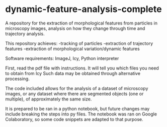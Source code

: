 # dynamic-feature-analysis-complete
A repository for the extraction of morphological features from particles in microscopy images, analysis on how they change through time and trajectory analysis.

This repository achieves:
-tracking of particles
-extraction of trajectory features
-extraction of morphological variation/dynamic features

Software requirements: ImageJ, Icy, Python interpreter

First, read the pdf file with instructions. It will tell you which files you need to obtain from Icy Such data may be obtained through alternative processing. 

The code included allows for the analysis of a dataset of microscopy images, or any dataset where there are segmented objects (one or multiple), of approximately the same size.

It is prepared to be ran in a python notebook, but future changes may include breaking the steps into py files. The notebook was ran on Google Colaboratory, so some code snippets are adapted to that purpose.
